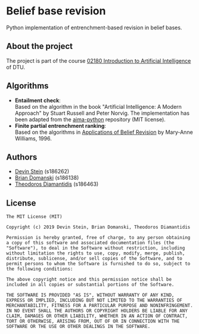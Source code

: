 # Belief base revision

Python implementation of entrenchment-based revision in belief bases.

## About the project
The project is part of the course [02180 Introduction to Artificial Intelligence](http://kurser.dtu.dk/course/2018-2019/02180) of DTU.

## Algorithms

* **Entailment check**:  
  Based on the algorithm in the book "Artificial Intelligence: A Modern Approach" by Stuart Russell and Peter Norvig. The implementation has been adapted from the [aima-python](https://github.com/aimacode/aima-python/) repository (MIT license).
* **Finite partial entrenchment ranking**:  
  Based on the algorithms in [Applications of Belief Revision](http://research.it.uts.edu.au/magic/Mary-Anne/publications/BeliefRevisionApplicationsM-AWilliams.pdf) by Mary-Anne Williams, 1996.

## Authors

* [Devin Stein](https://github.com/dstein5) (s186262)
* [Brian Domanski](https://github.com/bdomanski) (s186138)
* [Theodoros Diamantidis](https://github.com/tdiam) (s186463)

## License

```
The MIT License (MIT)

Copyright (c) 2019 Devin Stein, Brian Domanski, Theodoros Diamantidis

Permission is hereby granted, free of charge, to any person obtaining a copy of this software and associated documentation files (the "Software"), to deal in the Software without restriction, including without limitation the rights to use, copy, modify, merge, publish, distribute, sublicense, and/or sell copies of the Software, and to permit persons to whom the Software is furnished to do so, subject to the following conditions:

The above copyright notice and this permission notice shall be included in all copies or substantial portions of the Software.

THE SOFTWARE IS PROVIDED "AS IS", WITHOUT WARRANTY OF ANY KIND, EXPRESS OR IMPLIED, INCLUDING BUT NOT LIMITED TO THE WARRANTIES OF MERCHANTABILITY, FITNESS FOR A PARTICULAR PURPOSE AND NONINFRINGEMENT. IN NO EVENT SHALL THE AUTHORS OR COPYRIGHT HOLDERS BE LIABLE FOR ANY CLAIM, DAMAGES OR OTHER LIABILITY, WHETHER IN AN ACTION OF CONTRACT, TORT OR OTHERWISE, ARISING FROM, OUT OF OR IN CONNECTION WITH THE SOFTWARE OR THE USE OR OTHER DEALINGS IN THE SOFTWARE.
```